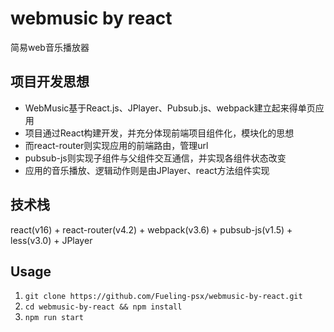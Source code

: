 # webmusic by react  

简易web音乐播放器

## 项目开发思想

* WebMusic基于React.js、JPlayer、Pubsub.js、webpack建立起来得单页应用
* 项目通过React构建开发，并充分体现前端项目组件化，模块化的思想
* 而react-router则实现应用的前端路由，管理url
* pubsub-js则实现子组件与父组件交互通信，并实现各组件状态改变
* 应用的音乐播放、逻辑动作则是由JPlayer、react方法组件实现

## 技术栈
react(v16) + react-router(v4.2) + webpack(v3.6) + pubsub-js(v1.5) + less(v3.0) + JPlayer

## Usage

1. `git clone https://github.com/Fueling-psx/webmusic-by-react.git`  
2. `cd webmusic-by-react && npm install`
3. `npm run start`






